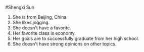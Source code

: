 #Shengxi Sun
1. She is from Beijing, China
2. She likes jogging. 
3. She doesn't have a favorite. 
4. Her favorite class is economy. 
5. Her goals are to successfully graduate from her high school. 
6. She doesn't have strong opinions on other topics. 
